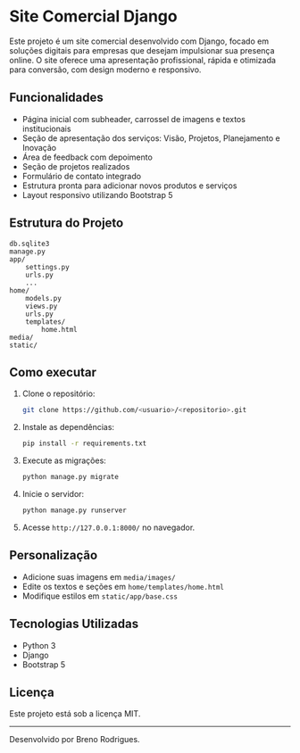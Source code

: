 # Site Comercial Django

Este projeto é um site comercial desenvolvido com Django, focado em soluções digitais para empresas que desejam impulsionar sua presença online. O site oferece uma apresentação profissional, rápida e otimizada para conversão, com design moderno e responsivo.

## Funcionalidades
- Página inicial com subheader, carrossel de imagens e textos institucionais
- Seção de apresentação dos serviços: Visão, Projetos, Planejamento e Inovação
- Área de feedback com depoimento
- Seção de projetos realizados
- Formulário de contato integrado
- Estrutura pronta para adicionar novos produtos e serviços
- Layout responsivo utilizando Bootstrap 5

## Estrutura do Projeto
```
db.sqlite3
manage.py
app/
    settings.py
    urls.py
    ...
home/
    models.py
    views.py
    urls.py
    templates/
        home.html
media/
static/
```

## Como executar
1. Clone o repositório:
   ```bash
   git clone https://github.com/<usuario>/<repositorio>.git
   ```
2. Instale as dependências:
   ```bash
   pip install -r requirements.txt
   ```
3. Execute as migrações:
   ```bash
   python manage.py migrate
   ```
4. Inicie o servidor:
   ```bash
   python manage.py runserver
   ```
5. Acesse `http://127.0.0.1:8000/` no navegador.

## Personalização
- Adicione suas imagens em `media/images/`
- Edite os textos e seções em `home/templates/home.html`
- Modifique estilos em `static/app/base.css`

## Tecnologias Utilizadas
- Python 3
- Django
- Bootstrap 5

## Licença
Este projeto está sob a licença MIT.

---
Desenvolvido por Breno Rodrigues.